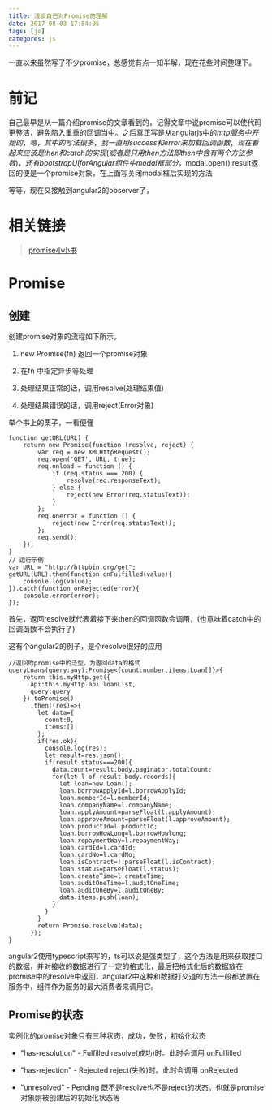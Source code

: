 ```yaml
---
title: 浅谈自己对Promise的理解
date: 2017-08-03 17:54:05
tags: [js]
categores: js
---
```


一直以来虽然写了不少promise，总感觉有点一知半解，现在花些时间整理下。

# 前记 #
自己最早是从一篇介绍promise的文章看到的，记得文章中说promise可以使代码更整洁，避免陷入重重的回调当中。之后真正写是从angularjs中的$http服务中开始的，嗯，其中的写法很多，我一直用success和error来加载回调函数，现在看起来应该是then和catch的实现(或者是只用then方法即then中含有两个方法参数)，还有bootstrap UI for Angular组件中modal框部分，$modal.open().result返回的便是一个promise对象，在上面写关闭modal框后实现的方法

等等，现在又接触到angular2的observer了，

# 相关链接 #

>[promise小小书](http://liubin.org/promises-book/#promises-overview)

# Promise #

## 创建 ##

创建promise对象的流程如下所示。

1. new Promise(fn) 返回一个promise对象

2. 在fn 中指定异步等处理

3. 处理结果正常的话，调用resolve(处理结果值)

4. 处理结果错误的话，调用reject(Error对象)

举个书上的栗子，一看便懂

    function getURL(URL) {
        return new Promise(function (resolve, reject) {
            var req = new XMLHttpRequest();
            req.open('GET', URL, true);
            req.onload = function () {
                if (req.status === 200) {
                    resolve(req.responseText);
                } else {
                    reject(new Error(req.statusText));
                }
            };
            req.onerror = function () {
                reject(new Error(req.statusText));
            };
            req.send();
        });
    }
    // 运行示例
    var URL = "http://httpbin.org/get";
    getURL(URL).then(function onFulfilled(value){
        console.log(value);
    }).catch(function onRejected(error){
        console.error(error);
    });

首先，返回resolve就代表着接下来then的回调函数会调用，(也意味着catch中的回调函数不会执行了)

这有个angular2的例子，是个resolve很好的应用

    //返回的promise中的泛型，为返回data的格式
    queryLoans(query:any):Promise<{count:number,items:Loan[]}>{
        return this.myHttp.get({
          api:this.myHttp.api.loanList,
          query:query
        }).toPromise()
          .then((res)=>{
            let data={
              count:0,
              items:[]
            };
            if(res.ok){
              console.log(res);
              let result=res.json();
              if(result.status===200){
                data.count=result.body.paginator.totalCount;
                for(let l of result.body.records){
                  let loan=new Loan();
                  loan.borrowApplyId=l.borrowApplyId;
                  loan.memberId=l.memberId;
                  loan.companyName=l.companyName;
                  loan.applyAmount=parseFloat(l.applyAmount);
                  loan.approveAmount=parseFloat(l.approveAmount);
                  loan.productId=l.productId;
                  loan.borrowHowLong=l.borrowHowlong;
                  loan.repaymentWay=l.repaymentWay;
                  loan.cardId=l.cardId;
                  loan.cardNo=l.cardNo;
                  loan.isContract=!!parseFloat(l.isContract);
                  loan.status=parseFloat(l.status);
                  loan.createTime=l.createTime;
                  loan.auditOneTime=l.auditOneTime;
                  loan.auditOneBy=l.auditOneBy;
                  data.items.push(loan);
                }
              }
            }
            return Promise.resolve(data);
          });
    }


angular2使用typescript来写的，ts可以说是强类型了，这个方法是用来获取接口的数据，并对接收的数据进行了一定的格式化，最后把格式化后的数据放在promise中的resolve中返回，angular2中这种和数据打交道的方法一般都放置在服务中，组件作为服务的最大消费者来调用它。



## Promise的状态 ##

实例化的promise对象只有三种状态，成功，失败，初始化状态

* "has-resolution" - Fulfilled
resolve(成功)时。此时会调用 onFulfilled

* "has-rejection" - Rejected
reject(失败)时。此时会调用 onRejected

* "unresolved" - Pending
既不是resolve也不是reject的状态。也就是promise对象刚被创建后的初始化状态等